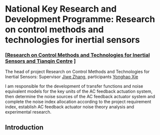 # National Key Research and Development Programme: Research on control methods and technologies for inertial sensors

### **[[Research on Control Methods and Technologies for Inertial Sensors and Tianqin Centre](https://tianqin.sysu.edu.cn/) ]**  
The head of project Research on Control Methods and Technologies for Inertial Sensors: Supervisor [Jiwe Zhang](https://cmee.nefu.edu.cn/info/1074/3442.htm), participants [Yonghao Xie](https://github.io/xieyonghao)   

I am responsible for the development of transfer functions and noise equivalent models for the key units of the AC feedback actuation system, then determine the noise sources of the AC feedback actuator system and complete the noise index allocation according to the project requirement index, establish AC feedback actuator noise theory analysis and experimental research.

## Introduction
<!-- <p align="center">
  <big><b>Research Content Structure</b></big>
</p>

<p align="center">
  <img align="middle" width="300" src="data/tianqin.png"/>****→****<img align="middle" width="300" src="data/tianqin2.png"/><img align="middle" width="600" src="data/actuator.png"/>
</p>

After forming the theoretical model, the hardware structure and optimisation algorithms are used to improve the noise in the time-sharing control mode and the frequency-sharing control mode.

Hardware is employed with integral feedback, correlated multisampling and modulation and demodulation.

<p align="center">
  <img align="middle" width="600" src="data/chopper.png"/>
</p>

The optimization algorithm mainly uses reinforcement learning methods to optimize circuit parameters to achieve optimal circuit parameters, thus reducing circuit noise and achieving voltage noise within 10uV/Hz-1/2- in the low frequency band.   

<p align="center">
  <img align="middle" width="800" src="data/DNN.png"/>
</p>

## Acknowledgement

Thank you for the support of the National Key Technologies Research and Development Program of China.

## Contact

Jiawei Zhang(zjw@nefu.edu.cn)
